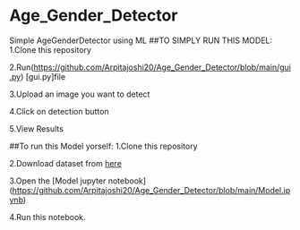 # Age_Gender_Detector
Simple AgeGenderDetector  using ML
##TO SIMPLY RUN THIS MODEL:
1.Clone this repository

2.Run(https://github.com/Arpitajoshi20/Age_Gender_Detector/blob/main/gui.py) [gui.py]file

3.Upload an image you want to detect

4.Click on detection button

5.View Results

##To run this Model yorself:
1.Clone this repository

2.Download dataset from [here](https://www.kaggle.com/jangedoo/utkface-new)

3.Open the [Model jupyter notebook] (https://github.com/Arpitajoshi20/Age_Gender_Detector/blob/main/Model.ipynb)

4.Run this notebook.
